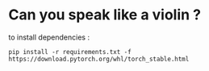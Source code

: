 # Can you speak like a violin ?


to install dependencies :

`pip install -r requirements.txt -f https://download.pytorch.org/whl/torch_stable.html`